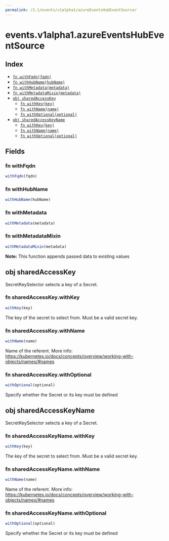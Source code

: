 ```yaml
---
permalink: /3.1/events/v1alpha1/azureEventsHubEventSource/
---
```


# events.v1alpha1.azureEventsHubEventSource



## Index

* [`fn withFqdn(fqdn)`](#fn-withfqdn)
* [`fn withHubName(hubName)`](#fn-withhubname)
* [`fn withMetadata(metadata)`](#fn-withmetadata)
* [`fn withMetadataMixin(metadata)`](#fn-withmetadatamixin)
* [`obj sharedAccessKey`](#obj-sharedaccesskey)
  * [`fn withKey(key)`](#fn-sharedaccesskeywithkey)
  * [`fn withName(name)`](#fn-sharedaccesskeywithname)
  * [`fn withOptional(optional)`](#fn-sharedaccesskeywithoptional)
* [`obj sharedAccessKeyName`](#obj-sharedaccesskeyname)
  * [`fn withKey(key)`](#fn-sharedaccesskeynamewithkey)
  * [`fn withName(name)`](#fn-sharedaccesskeynamewithname)
  * [`fn withOptional(optional)`](#fn-sharedaccesskeynamewithoptional)

## Fields

### fn withFqdn

```ts
withFqdn(fqdn)
```



### fn withHubName

```ts
withHubName(hubName)
```



### fn withMetadata

```ts
withMetadata(metadata)
```



### fn withMetadataMixin

```ts
withMetadataMixin(metadata)
```



**Note:** This function appends passed data to existing values

## obj sharedAccessKey

SecretKeySelector selects a key of a Secret.

### fn sharedAccessKey.withKey

```ts
withKey(key)
```

The key of the secret to select from.  Must be a valid secret key.

### fn sharedAccessKey.withName

```ts
withName(name)
```

Name of the referent. More info: https://kubernetes.io/docs/concepts/overview/working-with-objects/names/#names

### fn sharedAccessKey.withOptional

```ts
withOptional(optional)
```

Specify whether the Secret or its key must be defined

## obj sharedAccessKeyName

SecretKeySelector selects a key of a Secret.

### fn sharedAccessKeyName.withKey

```ts
withKey(key)
```

The key of the secret to select from.  Must be a valid secret key.

### fn sharedAccessKeyName.withName

```ts
withName(name)
```

Name of the referent. More info: https://kubernetes.io/docs/concepts/overview/working-with-objects/names/#names

### fn sharedAccessKeyName.withOptional

```ts
withOptional(optional)
```

Specify whether the Secret or its key must be defined